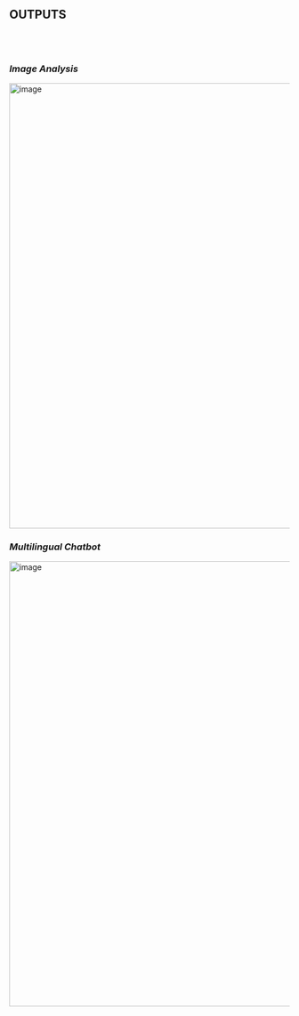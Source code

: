 <h2>OUTPUTS</h2></br>
</br>
<i><h3>Image Analysis</h3></i>
<img width="800" height="800" alt="image" src="https://github.com/user-attachments/assets/988a318e-0553-4ce6-81d7-487b6aec50dd" /></br>
<i><h3>Multilingual Chatbot</h3></i>
<img width="800" height="800" alt="image" src="https://github.com/user-attachments/assets/2cf5a628-6f99-46fc-a011-a27a848d6ed5" />


